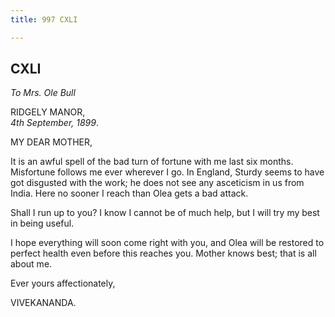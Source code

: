 ```yaml
---
title: 997 CXLI

---
```

  

  


## CXLI

*To Mrs. Ole Bull*

RIDGELY MANOR,  
*4th September, 1899*.

MY DEAR MOTHER,

It is an awful spell of the bad turn of fortune with me last six months.
Misfortune follows me ever wherever I go. In England, Sturdy seems to
have got disgusted with the work; he does not see any asceticism in us
from India. Here no sooner I reach than Olea gets a bad attack.

Shall I run up to you? I know I cannot be of much help, but I will try
my best in being useful.

I hope everything will soon come right with you, and Olea will be
restored to perfect health even before this reaches you. Mother knows
best; that is all about me.

Ever yours affectionately,

VIVEKANANDA.